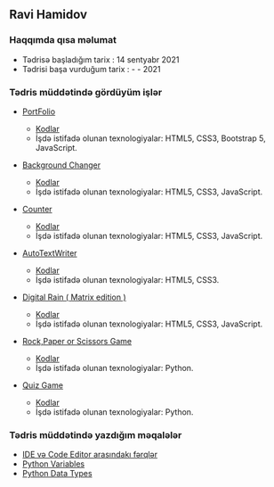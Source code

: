 ## Ravi Hamidov

### Haqqımda qısa məlumat
- Tədrisə başladığım tarix : 14 sentyabr 2021
- Tədrisi başa vurduğum tarix : - - 2021

###  Tədris müddətində gördüyüm işlər
- [PortFolio](https://thehamidov42.herokuapp.com/)
    - [Kodlar](https://github.com/RaviHamidov/MyPortFolio)
    - İşdə istifadə olunan texnologiyalar: HTML5, CSS3, Bootstrap 5, JavaScript.

- [Background Changer](https://ravihamidov.github.io/BackGroundChanger/)
    - [Kodlar](https://github.com/RaviHamidov/BackGroundChanger)
    - İşdə istifadə olunan texnologiyalar: HTML5, CSS3, JavaScript.

- [Counter](https://ravihamidov.github.io/Counter/)
    - [Kodlar](https://ravihamidov.github.io/Counter/)
    - İşdə istifadə olunan texnologiyalar: HTML5, CSS3, JavaScript.

- [AutoTextWriter](https://ravihamidov.github.io/AutoTextWriter/)
    - [Kodlar](https://github.com/RaviHamidov/AutoTextWriter)
    - İşdə istifadə olunan texnologiyalar: HTML5, CSS3.

- [Digital Rain ( Matrix edition )](https://ravihamidov.github.io/DigitalRain/)
    - [Kodlar](https://github.com/RaviHamidov/DigitalRain)
    - İşdə istifadə olunan texnologiyalar: HTML5, CSS3, JavaScript.

- [Rock,Paper or Scissors Game](https://github.com/RaviHamidov/01.PragmatechFoundationProject/tree/main/Works/RockPaperScissorsGame)
    - [Kodlar](https://github.com/RaviHamidov/01.PragmatechFoundationProject/tree/main/Works/RockPaperScissorsGame)
    - İşdə istifadə olunan texnologiyalar: Python.

- [Quiz Game](https://github.com/RaviHamidov/01.PragmatechFoundationProject/tree/main/Works/QuizGame)
    - [Kodlar](https://github.com/RaviHamidov/01.PragmatechFoundationProject/tree/main/Works/QuizGame)
    - İşdə istifadə olunan texnologiyalar: Python.
    
### Tədris müddətində yazdığım məqalələr
- [IDE və Code Editor arasındakı fərqlər](https://medium.com/@thehamidov42/ide-v%C9%99-code-editor-aras%C4%B1ndak%C4%B1-f%C9%99rql%C9%99r-5aa96129b0ec)
- [Python Variables](https://medium.com/@thehamidov42/python-variables-a08a9404614f)
- [Python Data Types]()